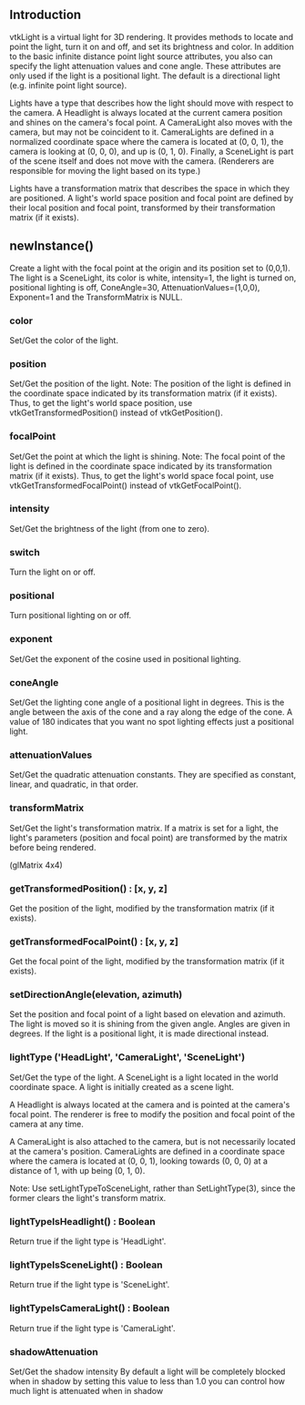 ## Introduction

vtkLight is a virtual light for 3D rendering. It provides methods to locate
and point the light, turn it on and off, and set its brightness and color.
In addition to the basic infinite distance point light source attributes,
you also can specify the light attenuation values and cone angle.
These attributes are only used if the light is a positional light.
The default is a directional light (e.g. infinite point light source).

Lights have a type that describes how the light should move with respect
to the camera. A Headlight is always located at the current camera position
and shines on the camera's focal point. A CameraLight also moves with
the camera, but may not be coincident to it. CameraLights are defined
in a normalized coordinate space where the camera is located at (0, 0, 1),
the camera is looking at (0, 0, 0), and up is (0, 1, 0). Finally, a
SceneLight is part of the scene itself and does not move with the camera.
(Renderers are responsible for moving the light based on its type.)

Lights have a transformation matrix that describes the space in which
they are positioned. A light's world space position and focal point
are defined by their local position and focal point, transformed by
their transformation matrix (if it exists).

## newInstance()

Create a light with the focal point at the origin and its position
set to (0,0,1). The light is a SceneLight, its color is white,
intensity=1, the light is turned on, positional lighting is off,
ConeAngle=30, AttenuationValues=(1,0,0), Exponent=1 and the
TransformMatrix is NULL.

### color

Set/Get the color of the light.

### position

Set/Get the position of the light.
Note: The position of the light is defined in the coordinate
space indicated by its transformation matrix (if it exists).
Thus, to get the light's world space position, use
vtkGetTransformedPosition() instead of vtkGetPosition().

### focalPoint

Set/Get the point at which the light is shining.
Note: The focal point of the light is defined in the coordinate
space indicated by its transformation matrix (if it exists).
Thus, to get the light's world space focal point, use
vtkGetTransformedFocalPoint() instead of vtkGetFocalPoint().

### intensity

Set/Get the brightness of the light (from one to zero).

### switch

Turn the light on or off.

### positional

Turn positional lighting on or off.

### exponent

Set/Get the exponent of the cosine used in positional lighting.

### coneAngle

Set/Get the lighting cone angle of a positional light in degrees.
This is the angle between the axis of the cone and a ray along the edge of
the cone.
A value of 180 indicates that you want no spot lighting effects
just a positional light.

### attenuationValues

Set/Get the quadratic attenuation constants. They are specified as
constant, linear, and quadratic, in that order.

### transformMatrix

Set/Get the light's transformation matrix. If a matrix is set for
a light, the light's parameters (position and focal point) are
transformed by the matrix before being rendered.

(glMatrix 4x4)

### getTransformedPosition() : [x, y, z]

Get the position of the light, modified by the transformation matrix
(if it exists).

### getTransformedFocalPoint() : [x, y, z]

Get the focal point of the light, modified by the transformation matrix
(if it exists).

### setDirectionAngle(elevation, azimuth)

Set the position and focal point of a light based on elevation and
azimuth. The light is moved so it is shining from the given angle.
Angles are given in degrees. If the light is a
positional light, it is made directional instead.

### lightType ('HeadLight', 'CameraLight', 'SceneLight')

Set/Get the type of the light.
A SceneLight is a light located in the world coordinate space. A light
is initially created as a scene light.

A Headlight is always located at the camera and is pointed at the
camera's focal point. The renderer is free to modify the position and
focal point of the camera at any time.

A CameraLight is also attached to the camera, but is not necessarily
located at the camera's position. CameraLights are defined in a
coordinate space where the camera is located at (0, 0, 1), looking
towards (0, 0, 0) at a distance of 1, with up being (0, 1, 0).

Note: Use setLightTypeToSceneLight, rather than SetLightType(3), since
the former clears the light's transform matrix.

### lightTypeIsHeadlight() : Boolean

Return true if the light type is 'HeadLight'.

### lightTypeIsSceneLight() : Boolean

Return true if the light type is 'SceneLight'.

### lightTypeIsCameraLight() : Boolean

Return true if the light type is 'CameraLight'.

### shadowAttenuation

Set/Get the shadow intensity
By default a light will be completely blocked when in shadow
by setting this value to less than 1.0 you can control how much
light is attenuated when in shadow


